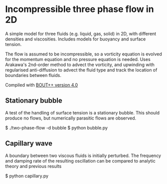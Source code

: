 Incompressible three phase flow in 2D
====================================

A simple model for three fluids (e.g. liquid, gas, solid) in 2D,
with different densities and viscosities. Includes models
for buoyancy and surface tension.

The flow is assumed to be incompressible, so a vorticity equation
is evolved for the momentum equation and no pressure equation is
needed. Uses Arakawa's 2nd-order method to advect the vorticity,
and upwinding with regularised anti-diffusion to advect the fluid type
and track the location of boundaries between fluids.

Compiled with [BOUT++ version 4.0](https://github.com/boutproject/BOUT-dev/releases/tag/v4.0.0)

Stationary bubble
-----------------

A test of the handling of surface tension is a stationary bubble.
This should produce no flows, but numerically parasitic flows are observed.

$ ./two-phase-flow -d bubble
$ python bubble.py


Capillary wave
--------------

A boundary between two viscous fluids is initially perturbed. The
frequency and damping rate of the resulting oscillation can be compared
to analytic theory and previous results

$ python capillary.py

